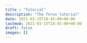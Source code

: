 ```yaml
---
title : "Tutorial"
description: "The fnrun tutorial"
date: 2021-03-15T18:45:00+00:00
lastmod: 2021-03-15T18:45:00+00:00
draft: false
images: []
---
```

